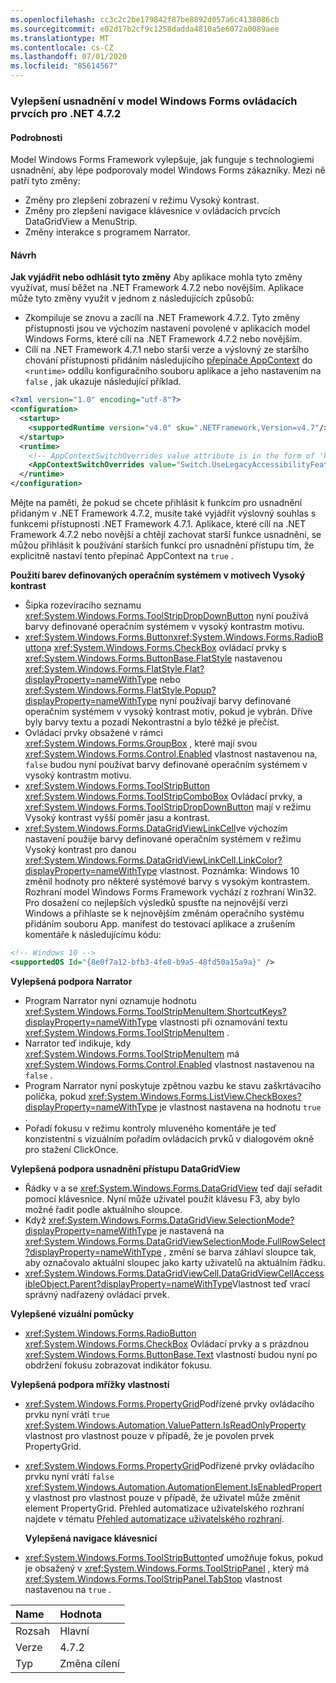 ```yaml
---
ms.openlocfilehash: cc3c2c2be179842f87be8892d057a6c4138086cb
ms.sourcegitcommit: e02d17b2cf9c1258dadda4810a5e6072a0089aee
ms.translationtype: MT
ms.contentlocale: cs-CZ
ms.lasthandoff: 07/01/2020
ms.locfileid: "85614567"
---
```

### <a name="accessibility-improvements-in-windows-forms-controls-for-net-472"></a>Vylepšení usnadnění v model Windows Forms ovládacích prvcích pro .NET 4.7.2

#### <a name="details"></a>Podrobnosti

Model Windows Forms Framework vylepšuje, jak funguje s technologiemi usnadnění, aby lépe podporovaly model Windows Forms zákazníky. Mezi ně patří tyto změny:

- Změny pro zlepšení zobrazení v režimu Vysoký kontrast.
- Změny pro zlepšení navigace klávesnice v ovládacích prvcích DataGridView a MenuStrip.
- Změny interakce s programem Narrator.

#### <a name="suggestion"></a>Návrh

**Jak vyjádřit nebo odhlásit tyto změny** Aby aplikace mohla tyto změny využívat, musí běžet na .NET Framework 4.7.2 nebo novějším. Aplikace může tyto změny využít v jednom z následujících způsobů:

- Zkompiluje se znovu a zacílí na .NET Framework 4.7.2. Tyto změny přístupnosti jsou ve výchozím nastavení povolené v aplikacích model Windows Forms, které cílí na .NET Framework 4.7.2 nebo novějším.
- Cílí na .NET Framework 4.7.1 nebo starší verze a výslovný ze staršího chování přístupnosti přidáním následujícího [přepínače AppContext](https://docs.microsoft.com/dotnet/framework/configure-apps/file-schema/runtime/appcontextswitchoverrides-element) do `<runtime>` oddílu konfiguračního souboru aplikace a jeho nastavením na `false` , jak ukazuje následující příklad.

```xml
<?xml version="1.0" encoding="utf-8"?>
<configuration>
  <startup>
    <supportedRuntime version="v4.0" sku=".NETFramework,Version=v4.7"/>
  </startup>
  <runtime>
    <!-- AppContextSwitchOverrides value attribute is in the form of 'key1=true/false;key2=true/false  -->
    <AppContextSwitchOverrides value="Switch.UseLegacyAccessibilityFeatures=false;Switch.UseLegacyAccessibilityFeatures.2=false" />
  </runtime>
</configuration>
```

Mějte na paměti, že pokud se chcete přihlásit k funkcím pro usnadnění přidaným v .NET Framework 4.7.2, musíte také vyjádřit výslovný souhlas s funkcemi přístupnosti .NET Framework 4.7.1. Aplikace, které cílí na .NET Framework 4.7.2 nebo novější a chtějí zachovat starší funkce usnadnění, se můžou přihlásit k používání starších funkcí pro usnadnění přístupu tím, že explicitně nastaví tento přepínač AppContext na `true` .

**Použití barev definovaných operačním systémem v motivech Vysoký kontrast**

- Šipka rozevíracího seznamu <xref:System.Windows.Forms.ToolStripDropDownButton> nyní používá barvy definované operačním systémem v vysoký kontrastm motivu.
- <xref:System.Windows.Forms.Button><xref:System.Windows.Forms.RadioButton>a <xref:System.Windows.Forms.CheckBox> ovládací prvky s <xref:System.Windows.Forms.ButtonBase.FlatStyle> nastavenou <xref:System.Windows.Forms.FlatStyle.Flat?displayProperty=nameWithType> nebo <xref:System.Windows.Forms.FlatStyle.Popup?displayProperty=nameWithType> nyní používají barvy definované operačním systémem v vysoký kontrast motiv, pokud je vybrán. Dříve byly barvy textu a pozadí Nekontrastní a bylo těžké je přečíst.
- Ovládací prvky obsažené v rámci <xref:System.Windows.Forms.GroupBox> , které mají svou <xref:System.Windows.Forms.Control.Enabled> vlastnost nastavenou na, `false` budou nyní používat barvy definované operačním systémem v vysoký kontrastm motivu.
- <xref:System.Windows.Forms.ToolStripButton> <xref:System.Windows.Forms.ToolStripComboBox> Ovládací prvky, a <xref:System.Windows.Forms.ToolStripDropDownButton> mají v režimu Vysoký kontrast vyšší poměr jasu a kontrast.
- <xref:System.Windows.Forms.DataGridViewLinkCell>ve výchozím nastavení použije barvy definované operačním systémem v režimu Vysoký kontrast pro danou <xref:System.Windows.Forms.DataGridViewLinkCell.LinkColor?displayProperty=nameWithType> vlastnost.
Poznámka: Windows 10 změnil hodnoty pro některé systémové barvy s vysokým kontrastem. Rozhraní model Windows Forms Framework vychází z rozhraní Win32. Pro dosažení co nejlepších výsledků spusťte na nejnovější verzi Windows a přihlaste se k nejnovějším změnám operačního systému přidáním souboru App. manifest do testovací aplikace a zrušením komentáře k následujícímu kódu:

```xml
<!-- Windows 10 -->
<supportedOS Id="{8e0f7a12-bfb3-4fe8-b9a5-48fd50a15a9a}" />
```

**Vylepšená podpora Narrator**

- Program Narrator nyní oznamuje hodnotu <xref:System.Windows.Forms.ToolStripMenuItem.ShortcutKeys?displayProperty=nameWithType> vlastnosti při oznamování textu <xref:System.Windows.Forms.ToolStripMenuItem> .
- Narrator teď indikuje, kdy <xref:System.Windows.Forms.ToolStripMenuItem> má <xref:System.Windows.Forms.Control.Enabled> vlastnost nastavenou na `false` .
- Program Narrator nyní poskytuje zpětnou vazbu ke stavu zaškrtávacího políčka, pokud <xref:System.Windows.Forms.ListView.CheckBoxes?displayProperty=nameWithType> je vlastnost nastavena na hodnotu `true` .
- Pořadí fokusu v režimu kontroly mluveného komentáře je teď konzistentní s vizuálním pořadím ovládacích prvků v dialogovém okně pro stažení ClickOnce.

**Vylepšená podpora usnadnění přístupu DataGridView**

- Řádky v a se <xref:System.Windows.Forms.DataGridView> teď dají seřadit pomocí klávesnice. Nyní může uživatel použít klávesu F3, aby bylo možné řadit podle aktuálního sloupce.
- Když <xref:System.Windows.Forms.DataGridView.SelectionMode?displayProperty=nameWithType> je nastavená na <xref:System.Windows.Forms.DataGridViewSelectionMode.FullRowSelect?displayProperty=nameWithType> , změní se barva záhlaví sloupce tak, aby označovalo aktuální sloupec jako karty uživatelů na aktuálním řádku.
- <xref:System.Windows.Forms.DataGridViewCell.DataGridViewCellAccessibleObject.Parent?displayProperty=nameWithType>Vlastnost teď vrací správný nadřazený ovládací prvek.

**Vylepšené vizuální pomůcky**

- <xref:System.Windows.Forms.RadioButton> <xref:System.Windows.Forms.CheckBox> Ovládací prvky a s prázdnou <xref:System.Windows.Forms.ButtonBase.Text> vlastností budou nyní po obdržení fokusu zobrazovat indikátor fokusu.

**Vylepšená podpora mřížky vlastností**

- <xref:System.Windows.Forms.PropertyGrid>Podřízené prvky ovládacího prvku nyní vrátí `true` <xref:System.Windows.Automation.ValuePattern.IsReadOnlyProperty> vlastnost pro vlastnost pouze v případě, že je povolen prvek PropertyGrid.
- <xref:System.Windows.Forms.PropertyGrid>Podřízené prvky ovládacího prvku nyní vrátí `false` <xref:System.Windows.Automation.AutomationElement.IsEnabledProperty> vlastnost pro vlastnost pouze v případě, že uživatel může změnit element PropertyGrid.
Přehled automatizace uživatelského rozhraní najdete v tématu [Přehled automatizace uživatelského rozhraní](https://docs.microsoft.com/dotnet/framework/ui-automation/ui-automation-overview).</p>**Vylepšená navigace klávesnicí**

- <xref:System.Windows.Forms.ToolStripButton>teď umožňuje fokus, pokud je obsažený v <xref:System.Windows.Forms.ToolStripPanel> , který má <xref:System.Windows.Forms.ToolStripPanel.TabStop> vlastnost nastavenou na `true` .

| Name    | Hodnota       |
|:--------|:------------|
| Rozsah   | Hlavní       |
| Verze | 4.7.2       |
| Typ    | Změna cílení |
